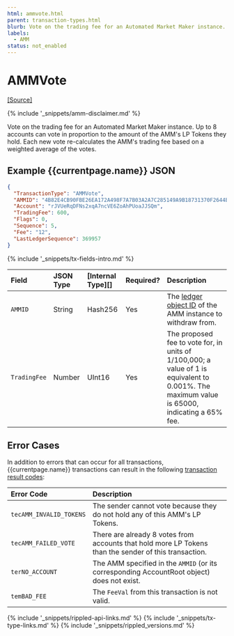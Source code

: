 ```yaml
---
html: ammvote.html
parent: transaction-types.html
blurb: Vote on the trading fee for an Automated Market Maker instance.
labels:
  - AMM
status: not_enabled
---
```

# AMMVote
[[Source]](https://github.com/gregtatcam/rippled/blob/amm-core-functionality/src/ripple/app/tx/impl/AMMVote.cpp "Source")
<!-- TODO: Update source link to merged version when available -->

{% include '_snippets/amm-disclaimer.md' %}

Vote on the trading fee for an Automated Market Maker instance. Up to 8 accounts can vote in proportion to the amount of the AMM's LP Tokens they hold. Each new vote re-calculates the AMM's trading fee based on a weighted average of the votes.

## Example {{currentpage.name}} JSON

```json
{
  "TransactionType": "AMMVote",
  "AMMID": "4B82E4CB90FBE26EA172A498F7A7B03A2A7C285149A9B18731370F2644B96F7A",
  "Account": "rJVUeRqDFNs2xqA7ncVE6ZoAhPUoaJJSQm",
  "TradingFee": 600,
  "Flags": 0,
  "Sequence": 5,
  "Fee": "12",
  "LastLedgerSequence": 369957
}
```

{% include '_snippets/tx-fields-intro.md' %}

| Field        | JSON Type | [Internal Type][] | Required? | Description |
|:-------------|:----------|:------------------|:----------|:------------|
| `AMMID`      | String    | Hash256           | Yes       | The [ledger object ID](ledger-object-ids.html) of the AMM instance to withdraw from. |
| `TradingFee` | Number    | UInt16            | Yes       | The proposed fee to vote for, in units of 1/100,000; a value of 1 is equivalent to 0.001%. The maximum value is 65000, indicating a 65% fee. |

## Error Cases

In addition to errors that can occur for all transactions, {{currentpage.name}} transactions can result in the following [transaction result codes](transaction-results.html):

| Error Code              | Description                                  |
|:------------------------|:---------------------------------------------|
| `tecAMM_INVALID_TOKENS` | The sender cannot vote because they do not hold any of this AMM's LP Tokens. |
| `tecAMM_FAILED_VOTE`    | There are already 8 votes from accounts that hold more LP Tokens than the sender of this transaction. |
| `terNO_ACCOUNT`         | The AMM specified in the `AMMID` (or its corresponding AccountRoot object) does not exist. |
| `temBAD_FEE`            | The `FeeVal` from this transaction is not valid. |


<!--{# common link defs #}-->
{% include '_snippets/rippled-api-links.md' %}
{% include '_snippets/tx-type-links.md' %}
{% include '_snippets/rippled_versions.md' %}
